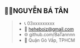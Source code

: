 
<!--
**BaTannnn/BaTannnn** is a ✨ _special_ ✨ repository because its `README.md` (this file) appears on your GitHub profile.

Here are some ideas to get you started:

- 🔭 I’m currently working on ...
- 🌱 I’m currently learning ...
- 👯 I’m looking to collaborate on ...
- 🤔 I’m looking for help with ...
- 💬 Ask me about ...
- 📫 How to reach me: ...
- 😄 Pronouns: ...
- ⚡ Fun fact: ...
-->
:man_technologist:**NGUYỄN BÁ TÂN**
--
>- :telephone_receiver: 03xxxxxxxxx
>- :email: heheboiz@gmail.com
>- :globe_with_meridians: github.com/BaTannnn
>- :round_pushpin: Quận Gò Vấp, TPHCM
